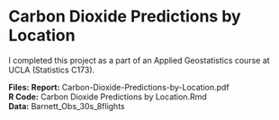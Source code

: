 # Carbon Dioxide Predictions by Location
I completed this project as a part of an Applied Geostatistics course at UCLA (Statistics C173).

**Files:**
**Report:** Carbon-Dioxide-Predictions-by-Location.pdf  
**R Code:** Carbon Dioxide Predictions by Location.Rmd  
**Data:** Barnett_Obs_30s_8flights   
